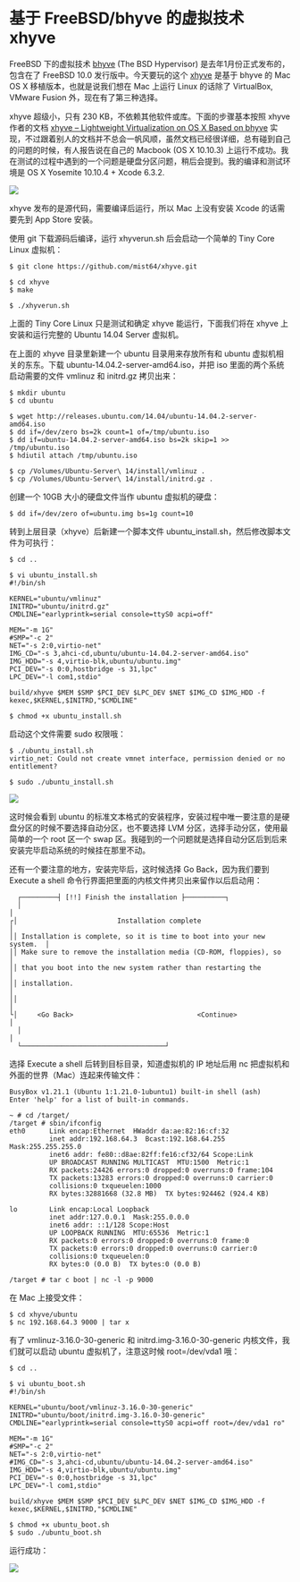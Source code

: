 # 基于 FreeBSD/bhyve 的虚拟技术 xhyve

FreeBSD 下的虚拟技术 [bhyve](http://bhyve.org/) (The BSD Hypervisor) 是去年1月份正式发布的，包含在了 FreeBSD 10.0 发行版中。今天要玩的这个 [xhyve](https://github.com/mist64/xhyve) 是基于 bhyve 的 Mac OS X 移植版本，也就是说我们想在 Mac 上运行 Linux 的话除了 VirtualBox, VMware Fusion 外，现在有了第三种选择。

xhyve 超级小，只有 230 KB，不依赖其他软件或库。下面的步骤基本按照 xhyve 作者的文档 [xhyve – Lightweight Virtualization on OS X Based on bhyve](http://www.pagetable.com/?p=831) 实现，不过跟着别人的文档并不总会一帆风顺，虽然文档已经很详细，总有碰到自己的问题的时候，有人报告说在自己的 Macbook (OS X 10.10.3) 上运行不成功。我在测试的过程中遇到的一个问题是硬盘分区问题，稍后会提到。我的编译和测试环境是 OS X Yosemite 10.10.4 + Xcode 6.3.2.

![](http://7q5cfr.com1.z0.glb.clouddn.com/@/mxl/01.png)

xhyve 发布的是源代码，需要编译后运行，所以 Mac 上没有安装 Xcode 的话需要先到 App Store 安装。

使用 git 下载源码后编译，运行 xhyverun.sh 后会启动一个简单的 Tiny Core Linux 虚拟机：

    $ git clone https://github.com/mist64/xhyve.git

    $ cd xhyve
    $ make

    $ ./xhyverun.sh


上面的 Tiny Core Linux 只是测试和确定 xhyve 能运行，下面我们将在 xhyve 上安装和运行完整的 Ubuntu 14.04 Server 虚拟机。

在上面的 xhyve 目录里新建一个 ubuntu 目录用来存放所有和 ubuntu 虚拟机相关的东东。下载 ubuntu-14.04.2-server-amd64.iso，并把 iso 里面的两个系统启动需要的文件 vmlinuz 和 initrd.gz 拷贝出来：

    $ mkdir ubuntu
    $ cd ubuntu

    $ wget http://releases.ubuntu.com/14.04/ubuntu-14.04.2-server-amd64.iso
    $ dd if=/dev/zero bs=2k count=1 of=/tmp/ubuntu.iso
    $ dd if=ubuntu-14.04.2-server-amd64.iso bs=2k skip=1 >> /tmp/ubuntu.iso
    $ hdiutil attach /tmp/ubuntu.iso

    $ cp /Volumes/Ubuntu-Server\ 14/install/vmlinuz .
    $ cp /Volumes/Ubuntu-Server\ 14/install/initrd.gz .


创建一个 10GB 大小的硬盘文件当作 ubuntu 虚拟机的硬盘：

    $ dd if=/dev/zero of=ubuntu.img bs=1g count=10


转到上层目录（xhyve）后新建一个脚本文件 ubuntu_install.sh，然后修改脚本文件为可执行：

    $ cd ..

    $ vi ubuntu_install.sh
    #!/bin/sh

    KERNEL="ubuntu/vmlinuz"
    INITRD="ubuntu/initrd.gz"
    CMDLINE="earlyprintk=serial console=ttyS0 acpi=off"

    MEM="-m 1G"
    #SMP="-c 2"
    NET="-s 2:0,virtio-net"
    IMG_CD="-s 3,ahci-cd,ubuntu/ubuntu-14.04.2-server-amd64.iso"
    IMG_HDD="-s 4,virtio-blk,ubuntu/ubuntu.img"
    PCI_DEV="-s 0:0,hostbridge -s 31,lpc"
    LPC_DEV="-l com1,stdio"

    build/xhyve $MEM $SMP $PCI_DEV $LPC_DEV $NET $IMG_CD $IMG_HDD -f kexec,$KERNEL,$INITRD,"$CMDLINE"

    $ chmod +x ubuntu_install.sh


启动这个文件需要 sudo 权限哦：

    $ ./ubuntu_install.sh
    virtio_net: Could not create vmnet interface, permission denied or no entitlement?

    $ sudo ./ubuntu_install.sh


![](http://7q5cfr.com1.z0.glb.clouddn.com/@/mxl/02.png)

这时候会看到 ubuntu 的标准文本格式的安装程序，安装过程中唯一要注意的是硬盘分区的时候不要选择自动分区，也不要选择 LVM 分区，选择手动分区，使用最简单的一个 root 区一个 swap 区。我碰到的一个问题就是选择自动分区后到后来安装完毕启动系统的时候挂在那里不动。

还有一个要注意的地方，安装完毕后，这时候选择 Go Back，因为我们要到 Execute a shell 命令行界面把里面的内核文件拷贝出来留作以后启动用：

      ┌─────────┤ [!!] Finish the installation ├──────────┐
      │                                                                        │
    ┌│                         Installation complete                          │
    ││ Installation is complete, so it is time to boot into your new system.  │
    ││ Make sure to remove the installation media (CD-ROM, floppies), so      │
    ││ that you boot into the new system rather than restarting the           │
    ││ installation.                                                          │
    ││                                                                        │
    └│     <Go Back>                               <Continue>                 │
      │                                                                        │
      └────────────────────────────────────┘


选择 Execute a shell 后转到目标目录，知道虚拟机的 IP 地址后用 nc 把虚拟机和外面的世界（Mac）连起来传输文件：

    BusyBox v1.21.1 (Ubuntu 1:1.21.0-1ubuntu1) built-in shell (ash)
    Enter 'help' for a list of built-in commands.

    ~ # cd /target/
    /target # sbin/ifconfig
    eth0      Link encap:Ethernet  HWaddr da:ae:82:16:cf:32
              inet addr:192.168.64.3  Bcast:192.168.64.255  Mask:255.255.255.0
              inet6 addr: fe80::d8ae:82ff:fe16:cf32/64 Scope:Link
              UP BROADCAST RUNNING MULTICAST  MTU:1500  Metric:1
              RX packets:24426 errors:0 dropped:0 overruns:0 frame:104
              TX packets:13283 errors:0 dropped:0 overruns:0 carrier:0
              collisions:0 txqueuelen:1000
              RX bytes:32881668 (32.8 MB)  TX bytes:924462 (924.4 KB)

    lo        Link encap:Local Loopback
              inet addr:127.0.0.1  Mask:255.0.0.0
              inet6 addr: ::1/128 Scope:Host
              UP LOOPBACK RUNNING  MTU:65536  Metric:1
              RX packets:0 errors:0 dropped:0 overruns:0 frame:0
              TX packets:0 errors:0 dropped:0 overruns:0 carrier:0
              collisions:0 txqueuelen:0
              RX bytes:0 (0.0 B)  TX bytes:0 (0.0 B)

    /target # tar c boot | nc -l -p 9000


在 Mac 上接受文件：

    $ cd xhyve/ubuntu
    $ nc 192.168.64.3 9000 | tar x


有了 vmlinuz-3.16.0-30-generic 和 initrd.img-3.16.0-30-generic 内核文件，我们就可以启动 ubuntu 虚拟机了，注意这时候 root=/dev/vda1 哦：

    $ cd ..

    $ vi ubuntu_boot.sh
    #!/bin/sh

    KERNEL="ubuntu/boot/vmlinuz-3.16.0-30-generic"
    INITRD="ubuntu/boot/initrd.img-3.16.0-30-generic"
    CMDLINE="earlyprintk=serial console=ttyS0 acpi=off root=/dev/vda1 ro"

    MEM="-m 1G"
    #SMP="-c 2"
    NET="-s 2:0,virtio-net"
    #IMG_CD="-s 3,ahci-cd,ubuntu/ubuntu-14.04.2-server-amd64.iso"
    IMG_HDD="-s 4,virtio-blk,ubuntu/ubuntu.img"
    PCI_DEV="-s 0:0,hostbridge -s 31,lpc"
    LPC_DEV="-l com1,stdio"

    build/xhyve $MEM $SMP $PCI_DEV $LPC_DEV $NET $IMG_CD $IMG_HDD -f kexec,$KERNEL,$INITRD,"$CMDLINE"

    $ chmod +x ubuntu_boot.sh
    $ sudo ./ubuntu_boot.sh


运行成功：

![](http://7q5cfr.com1.z0.glb.clouddn.com/@/mxl/03.png)
